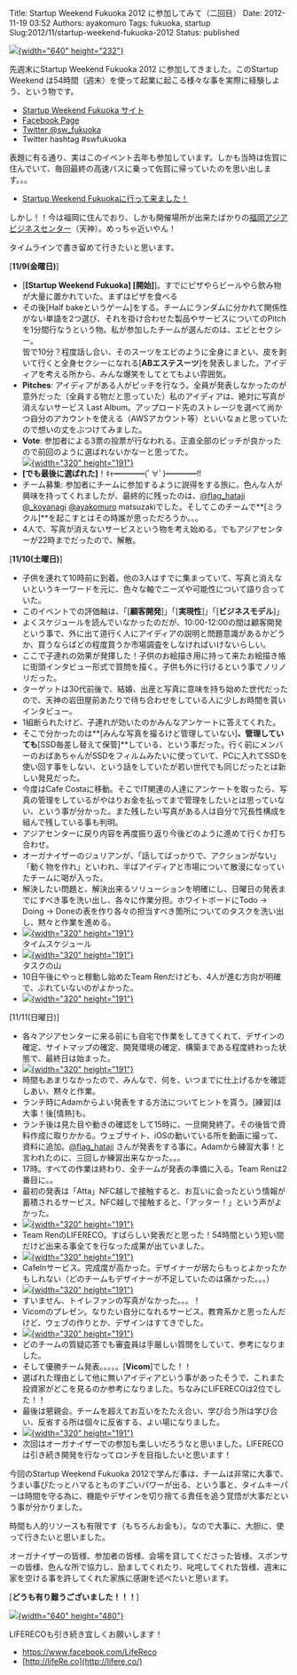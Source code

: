 Title: Startup Weekend Fukuoka 2012 に参加してみて（二回目）
Date: 2012-11-19 03:52
Authors: ayakomuro
Tags:  fukuoka, startup
Slug:2012/11/startup-weekend-fukuoka-2012
Status: published





[![](http://3.bp.blogspot.com/-nKXhdyJlgIc/UKGdFO8XjrI/AAAAAAAAU6k/uHuacgXIfcs/s640/%E3%82%B9%E3%82%AF%E3%83%AA%E3%83%BC%E3%83%B3%E3%82%B7%E3%83%A7%E3%83%83%E3%83%88+2012-11-13+10.06.07.png){width="640"
height="232"}](http://3.bp.blogspot.com/-nKXhdyJlgIc/UKGdFO8XjrI/AAAAAAAAU6k/uHuacgXIfcs/s1600/%E3%82%B9%E3%82%AF%E3%83%AA%E3%83%BC%E3%83%B3%E3%82%B7%E3%83%A7%E3%83%83%E3%83%88+2012-11-13+10.06.07.png)

先週末にStartup Weekend Fukuoka 2012 に参加してきました。このStartup
Weekend
は54時間（週末）を使って起業に起こる様々な事を実際に経験しよう、という物です。

-   [Startup Weekend Fukuoka サイト](http://fukuoka.startupweekend.org/)
-   [Facebook Page](https://www.facebook.com/swfukuoka)
-   [Twitter @sw\_fukuoka](http://twitter.com/sw_fukuoka)
-   Twitter hashtag \#swfukuoka

表題に有る通り、実はこのイベント去年も参加しています。しかも当時は佐賀に住んでいて、毎回最終の高速バスに乗って佐賀に帰っていたのを思い出します。。。

-   [Startup Weekend
    Fukuokaに行って来ました！](http://blog.popowa.com/2011/09/startup-weekend-fukuoka.html)

しかし！！今は福岡に住んでおり、しかも開催場所が出来たばかりの[福岡アジアビジネスセンター](http://www.f-abc.org/)（天神）。めっちゃ近いやん！

タイムラインで書き留めて行きたいと思います。

[**11/9(金曜日)**]

-   [**[Startup Weekend Fukuoka]
    [開始]**]。すでにピザやらビールやら飲み物が大量に置かれていた。まずはピザを食べる
-   その後[Half
    bakeというゲーム]をする。チームにランダムに分かれて関係性がない単語を2つ選び、それを掛け合わせた製品やサービスについてのPitchを1分間行なうという物。私が参加したチームが選んだのは、エビとセクシー。  
   皆で10分？程度話し合い、そのスーツをエビのように全身にまとい、皮を剥いて行くと全身セクシーになれる[**ABエステスーツ**]を発表しました。アイディアを考える所から、みんな爆笑をしてとてもよい雰囲気。
-   **Pitches**:
    アイディアがある人がピッチを行なう。全員が発表しなかったのが意外だった（全員する物だと思っていた）私のアイディアは、絶対に写真が消えないサービス
    Last
    Album。アップロード先のストレージを選べて尚かつ自分のアカウントを使える（AWSアカウント等）といいなぁと思っていたので想いの丈をぶつけてみました。
-   **Vote**:
    参加者による3票の投票が行なわれる。正直全部のピッチが良かったので前回のように選ばれないかなーと思ってた。  
   [![](http://2.bp.blogspot.com/--iqrPuFanG0/UKG2E1iaPEI/AAAAAAAAU68/MT8EJcdxG1Y/s320/IMAG0997.jpg){width="320"
    height="191"}](http://2.bp.blogspot.com/--iqrPuFanG0/UKG2E1iaPEI/AAAAAAAAU68/MT8EJcdxG1Y/s1600/IMAG0997.jpg)
-   **[でも最後に選ばれた]**！ｷｬ━━━━(ﾟ∀ﾟ)━━━━!!
-   チーム募集:
    参加者にチームに参加するように説得をする旅に。色んな人が興味を持ってくれましたが、最終的に残ったのは、[@flag\_hataji](https://twitter.com/flag_hataji)
    [@\_koyanagi](https://twitter.com/#!/_koyanagi)
    [@ayakomuro](https://twitter.com/#!/ayakomuro)
    matsuzakiでした。そしてこのチームで**[ミラクル]**を起こすとはその時誰が思っただろうか。。。
-   4人で、写真が消えないサービスという物を考え始める。でもアジアセンターが22時までだったので、解散。



[**11/10(土曜日)**]





-   子供を連れて10時前に到着。他の3人はすでに集まっていて、写真と消えないというキーワードを元に、色々な軸でニーズや可能性について語り合っていた。
-   このイベントでの評価軸は、「[**顧客開発**]」「[**実現性**]」「[**ビジネスモデル**]」
-   よくスケジュールを読んでいなかったのだが、10:00-12:00の間は顧客開発という事で、外に出て道行く人にアイディアの説明と問題意識があるかどうか、買うならばどの程度買うか市場調査をしなければいけないらしい。
-   ここで子連れの効果が発揮した！子供のお絵描き用に持って来たお絵描き帳に街頭インタビュー形式で質問を描く。子供も外に行けるという事でノリノリだった。
-   ターゲットは30代前後で、結婚、出産と写真に意味を持ち始めた世代だったので、天神の岩田屋前あたりで待ち合わせをしている人に少しお時間を貰いインタビュー。
-   1組断られたけど、子連れが効いたのかみんなアンケートに答えてくれた。
-   そこで分かったのは**[みんな写真を撮るけど管理していない]**、管理していても**[SSD毎差し替えて保管]**している、という事だった。行く前にメンバーのおばあちゃんがSSDをフィルムみたいに使っていて、PCに入れてSSDを使い回す事をしない、という話をしていたが若い世代でも同じだったとは新しい発見だった。
-   今度はCafe
    Costaに移動。そこでIT関連の人達にアンケートを取ったら、写真の管理をしているがやはりお金を払ってまで管理をしたいとは思っていない、という事が分かった。また残したい写真がある人は自分で冗長性構成を組んで残している事も判明。
-   アジアセンターに戻り内容を再度振り返り今後どのように進めて行くか打ち合わせ。
-   オーガナイザーのジュリアンが、「話してばっかりで、アクションがない」「動く物を作れ」といわれ、半ばアイディアと市場について散漫になっていたチームに喝が入った。
-   解決したい問題と、解決出来るソリューションを明確にし、日曜日の発表までにすべき事を洗い出し、各々に作業分担。ホワイトボードにTodo
    -\> Doing -\>
    Doneの表を作り各々の担当すべき箇所についてのタスクを洗い出し、黙々と作業を進める。
-   [![](http://3.bp.blogspot.com/-lkSlWDpvAs8/UKG2HOfWyGI/AAAAAAAAU7M/N_zXlnCWWmc/s320/IMAG0999.jpg){width="320"
    height="191"}](http://3.bp.blogspot.com/-lkSlWDpvAs8/UKG2HOfWyGI/AAAAAAAAU7M/N_zXlnCWWmc/s1600/IMAG0999.jpg)  
   タイムスケジュール
-   [![](http://3.bp.blogspot.com/-5_KVUdjCApk/UKG2Jut1yDI/AAAAAAAAU7c/hkin8rnLla4/s320/IMAG1001.jpg){width="320"
    height="191"}](http://3.bp.blogspot.com/-5_KVUdjCApk/UKG2Jut1yDI/AAAAAAAAU7c/hkin8rnLla4/s1600/IMAG1001.jpg)  
   タスクの山
-   10日午後にやっと稼動し始めたTeam
    Renだけども、4人が進む方向が明確で、ぶれていないのがよかった。
-   [![](http://2.bp.blogspot.com/-IBWsJcGpYQM/UKGVo4GbpwI/AAAAAAAAUxU/LLygdR9G4mY/s320/IMAG0986.jpg){width="320"
    height="191"}](http://2.bp.blogspot.com/-IBWsJcGpYQM/UKGVo4GbpwI/AAAAAAAAUxU/LLygdR9G4mY/s1600/IMAG0986.jpg)



[11/11(日曜日)]







-   各々アジアセンターに来る前にも自宅で作業をしてきてくれて、デザインの確定、サイトマップの確定、開発環境の確定、構築まである程度終わった状態で、最終日は始まった。
-   [![](http://1.bp.blogspot.com/-t2gVRxZdJhE/UKG2F7Iiz7I/AAAAAAAAU7A/IF3_6aBY8ws/s320/IMAG0998.jpg){width="320"
    height="191"}](http://1.bp.blogspot.com/-t2gVRxZdJhE/UKG2F7Iiz7I/AAAAAAAAU7A/IF3_6aBY8ws/s1600/IMAG0998.jpg)
-   時間もあまりなかったので、みんなで、何を、いつまでに仕上げるかを確認しあい、黙々と作業。
-   ランチ時にAdamからよい発表をする方法についてヒントを貰う。[練習]は大事！後[情熱]も。
-   ランチ後は見た目や動きの確認をして15時に、一旦開発終了。その後皆で資料作成に取りかかる。ウェブサイト、iOSの動いている所を動画に撮って、資料に追加。[@flag\_hataji](https://twitter.com/flag_hataji) さんが発表をする事に。Adamから練習大事！と言われたのに、三回しか練習出来なかった。。。
-   17時。すべての作業は終わり、全チームが発表の準備に入る。Team
    Renは2番目に。。
-   最初の発表は「Atta」NFC越しで接触すると、お互いに会ったという情報が蓄積されるサービス。NFC越しで接触すると、「アッター！」という声がよかった。
-   [![](http://3.bp.blogspot.com/--h300j5l88c/UKGVqO1ofYI/AAAAAAAAUxc/BBxSb8tWerU/s320/IMAG0989.jpg){width="320"
    height="191"}](http://3.bp.blogspot.com/--h300j5l88c/UKGVqO1ofYI/AAAAAAAAUxc/BBxSb8tWerU/s1600/IMAG0989.jpg)
-   Team
    RenのLIFERECO。すばらしい発表だと思った！54時間という短い間だけど出来る事全てを行なった成果が出ていました。
-   [![](http://1.bp.blogspot.com/-lyfJ2fuQfzQ/UKGVqr931_I/AAAAAAAAUxg/cA_dw9sY4l8/s320/IMAG0990.jpg){width="320"
    height="191"}](http://1.bp.blogspot.com/-lyfJ2fuQfzQ/UKGVqr931_I/AAAAAAAAUxg/cA_dw9sY4l8/s1600/IMAG0990.jpg)
-   CafeInサービス。完成度が高かった。デザイナーが居たらもっとよかったかもしれない（どのチームもデザイナーが不足していたのは痛かった。。。）
-   [![](http://1.bp.blogspot.com/-YxvKSINpXBs/UKGVrfO63jI/AAAAAAAAUxs/kJzPj1s_tLM/s320/IMAG0992.jpg){width="320"
    height="191"}](http://1.bp.blogspot.com/-YxvKSINpXBs/UKGVrfO63jI/AAAAAAAAUxs/kJzPj1s_tLM/s1600/IMAG0992.jpg)
-   すいません、トイレファンの写真がなかった。。。！
-   Vicomのプレゼン。なりたい自分になれるサービス。教育系かと思ったんだけど、ウェブの作りとか、デザインはすてきでした。
-   [![](http://1.bp.blogspot.com/-Fp-v6iQt4Nk/UKGVruzYd6I/AAAAAAAAUx0/s0puGCDzhrE/s320/IMAG0993.jpg){width="320"
    height="191"}](http://1.bp.blogspot.com/-Fp-v6iQt4Nk/UKGVruzYd6I/AAAAAAAAUx0/s0puGCDzhrE/s1600/IMAG0993.jpg)
-   どのチームの質疑応答でも審査員は手厳しい質問をしていて、参考になりました。
-   そして優勝チーム発表。。。。。[**Vicom**]でした！！
-   選ばれた理由として他に無いアイディアという事があったそうで、これまた投資家がどこを見るのか参考になりました。ちなみにLIFERECOは2位でした！！
-   最後は懇親会。チームを超えてお互いをたたえ合い、学び合う所は学び合い、反省する所は個々に反省する、よい場になりました。
-   [![](http://4.bp.blogspot.com/-LMDko3pU9H0/UKGVs7PTdGI/AAAAAAAAUyQ/aWOVWtFFvj0/s320/IMAG0996.jpg){width="320"
    height="191"}](http://4.bp.blogspot.com/-LMDko3pU9H0/UKGVs7PTdGI/AAAAAAAAUyQ/aWOVWtFFvj0/s1600/IMAG0996.jpg)
-   次回はオーガナイザーでの参加も楽しいだろうなと思いました。LIFERECOは引き続き開発を行なってロンチを目指したいと思います！



今回のStartup Weekend Fukuoka
2012で学んだ事は、チームは非常に大事で、うまい事ぴたっとハマるとものすごいパワーが出る、という事と、タイムキーパーは時間を守る為に、機能やデザインを切り捨てる責任を追う覚悟が大事だという事が分かりました。









時間も人的リソースも有限です（もちろんお金も）。なので大事に、大胆に、使って行きたいと思いました。









オーガナイザーの皆様、参加者の皆様、会場を貸してくださった皆様、スポンサーの皆様、色んな所で協力し、励ましてくれたり、叱咤してくれた皆様、週末に家を空ける事を許してくれた家族に感謝を述べたいと思います。









[**どうも有り難うございました！！！**]















[![](https://fbcdn-sphotos-g-a.akamaihd.net/hphotos-ak-ash3/579145_4802707386689_1962198791_n.jpg){width="640"
height="480"}](https://fbcdn-sphotos-g-a.akamaihd.net/hphotos-ak-ash3/579145_4802707386689_1962198791_n.jpg)











LIFERECOも引き続き宜しくお願いします！

-   <https://www.facebook.com/LifeReco>
-   [http://lifeRe.co](http://lifere.co/)
